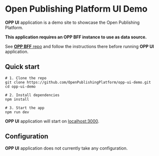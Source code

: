 # Open Publishing Platform UI Demo

**OPP UI** application is a demo site to showcase the Open Publishing Platform.

**This application requires an OPP BFF instance to use as data source.**

See [**OPP BFF** repo](https://github.com/OpenPublishingPlatform/opp-bff)
and follow the instructions there before running **OPP UI** application.


## Quick start

```
# 1. Clone the repo
git clone https://github.com/OpenPublishingPlatform/opp-ui-demo.git
cd opp-ui-demo

# 2. Install dependencies
npm install

# 3. Start the app
npm run dev
```

**OPP UI** application will start on [localhost:3000](http://localhost:3000).


## Configuration

**OPP UI** application does not currently take any configuration.
